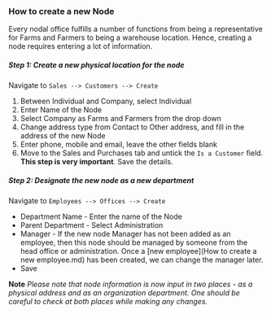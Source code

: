 ### How to create a new Node ###
Every nodal office fulfills a number of functions from being a representative for Farms and Farmers to being a warehouse location. Hence, creating a node requires entering a lot of information. 

##### Step 1: Create a new physical location for the node #####

Navigate to ```Sales --> Customers --> Create```

1. Between Individual and Company, select Individual
2. Enter Name of the Node
3. Select Company as Farms and Farmers from the drop down
4. Change address type from Contact to Other address, and fill in the address of the new Node
5. Enter phone, mobile and email, leave the other fields blank
5. Move to the Sales and Purchases tab and untick the ```Is a Customer``` field. **This step is very important**. Save the details. 

##### Step 2: Designate the new node as a new department #####

Navigate to ```Employees --> Offices --> Create```

* Department Name - Enter the name of the Node
* Parent Department - Select Administration
* Manager - If the new node Manager has not been added as an employee, then this node should be managed by someone from the head office or administration. Once a [new employee](How to create a new employee.md) has been created, we can change the manager later. 
* Save

**Note** *Please note that node information is now input in two places - as a physical address and as an organization department. One should be careful to check at both places while making any changes.*
